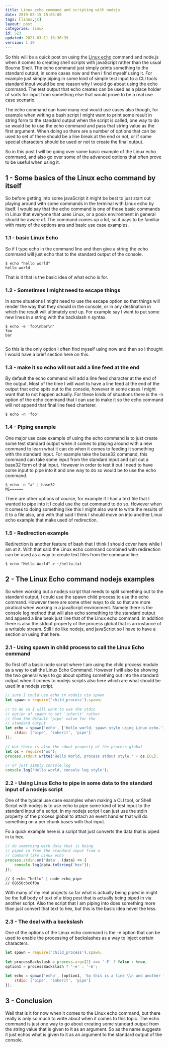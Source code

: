```yaml
---
title: Linux echo command and scripting with nodejs
date: 2019-08-15 15:03:00
tags: [linux,js]
layout: post
categories: linux
id: 523
updated: 2021-03-11 16:36:39
version: 1.19
---
```


So this will be a quick post on using the [Linux echo](https://en.wikipedia.org/wiki/Echo_%28command%29) command and node.js when it comes to creating shell scripts with javaScript rather than the usual Bourne Shell. The echo command just simply prints something to the standard output, in some cases now and then I find myself using it. For example just simply piping in some kind of simple test input to a CLI tools standard input would be one reason why I would go about using the echo command. The test output that echo creates can be used as a place holder of sorts for input from something else that would prove to be a real use case scenario.

The echo command can have many real would use cases also though, for example when writing a bash script I might want to print some result in string form to the standard output when the script is called, one way to do so would be to use the echo command and pass that string value as the first argument. When doing so there are a number of options that can be used to set of there should be a line break at the end or not, or if some special characters should be used or not to create the final output.

So in this post I will be going over some basic example of the Linux echo command, and also go over some of the advanced options that often prove to be useful when using it.

<!-- more -->

## 1 - Some basics of the Linux echo command by itself

So before getting into some javaScript it might be best to just start out playing around with some commands in the terminal with Linux echo by itself. I would say that the echo command is one of those basic commands in Linux that everyone that uses Linux, or a posix environment in general should be aware of. The command comes up a lot, so it pays to be familiar with many of the options ans and basic use case examples.

### 1.1 - basic Linux Echo

So if I type echo in the command line and then give a string the echo command will just echo that to the standard output of the console.

```
$ echo "hello world"
hello world
```

That is it that is the basic idea of what echo is for.

### 1.2 - Sometimes I might need to escape things

In some situations I might need to use the escape option so that things will render the way that they should in the console, or in any destination in which the result will ultimately end up. For example say I want to put some new lines in a string with the backslash n syntax.

```
$ echo -e 'foo\nbar\n'
foo
bar
 
```

So this is the only option I often find myself using now and then so I thought I would have a brief section here on this.

### 1.3 - make it so echo will not add a line feed at the end

By default the echo command will add a line feed character at the end of the output. Most of the time I will want to have a line feed at the end of the output that echo spits out to the console, however in some cases I might want that to not happen actually. For these kinds of situations there is the -n option of the echo command that I can use to make it so the echo command will not append that final line feed charterer.

```
$ echo -n 'foo'
```

### 1.4 - Piping example

One major use case example of using the echo command is to just create some test standard output when it comes to playing around with a new command to learn what it can do when it comes to feeding it something with the standard input. For  example take the base32 command, this command can take some input from the standard input and spit out a base32 form of that input. However in order to test it out I need to have some input to pipe into it and one way to do so would be to use the echo command.

```
$ echo -n "a" | base32
ME======
```

There are other options of course, for example if I had a text file that I wanted to pipe into it I could use the cat command to do so. However when it comes to doing something like this I might also want to write the results of it to a file also, and with that said I think I should move on into another Linux echo example that make used of redirection.

### 1.5 - Redirection example

Redirection is another feature of bash that I think I should cover here while I am at it. With that said the Linux echo command combined with redirection can be used as a way to create text files from the command line.

```
$ echo "Hello World" > ~/hello.txt
```

## 2 - The Linux Echo command nodejs examples

So when working out a nodejs script that needs to split something out to the standard output, I could use the spawn child process to use the echo command. However there are some other ways to do so that are more piratical when working in a javaScript environment. Namely there is the console log method that will also echo something to the standard output and append a line beak just line that of the Linux echo command. In  addition there is also the stdout property of the process global that is an instance of a writable stream. Still I do like nodejs, and javaScript so I have to have a section on using that here.

### 2.1 - Using spawn in child process to call the Linux Echo command

So first off a basic node script where I am using the child process module as a way to call the Linux Echo Command. However I will also be showing the two general ways to go about spitting something out into the standard output when it comes to nodejs scripts also here which are what should be used in a nodejs script.

```js
// sure I could use echo in nodejs via spawn
let spawn = require('child_process').spawn;
 
// to do so I will want to use the stdio
// option of spawn to set 'inherit' rather 
// than the default 'pipe' value for the
// standard output
let echo = spawn('echo', ['Hello world, spawn style using Linux echo.'], {
    stdio: ['pipe', 'inherit', 'pipe']
});
 
// but there is also the sdout property of the process global
let os = require('os');
process.stdout.write('Hello World, process stdout style.' + os.EOL);
 
// or just simply console.log
console.log('Hello world, console log style');
```

### 2.2 - Using Linux Echo to pipe in some data to the standard input of a nodejs script

One of the typical use case examples when making a CLI tool, or Shell Script with nodejs is to use echo to pipe some kind of test input to the standard input of a script. In my nodejs script I can just use the stdin property of the process global to attach an event handler that will do something on a per chunk bases with that input.

Fo a quick example here is a script that just converts the data that is piped in to hex.

```js
// do something with data that is being
// piped in from the standard input from a 
// command like Linux echo
process.stdin.on('data', (data) => {
    console.log(data.toString('hex'));
});
```

```
// $ echo "hello" | node echo_pipe
// 68656c6c6f0a
```

With many of my real projects so far what is actually being piped in might be the full body of text of a blog post that is actually being piped in via another script. Also the script that I am piping into does something more than just convert that text to hex, but this is the basic idea never the less.

### 2.3 - The deal with a backslash

One of the options of the Linux echo command is the -e option that can be used to enable the processing of backslashes as a way to inject certain characters.

```js
let spawn = require('child_process').spawn;
 
let processBackslash = process.argv[2] === '-E' ? false : true,
option1 = processBackslash ? '-e' : '-E';
 
let echo = spawn('echo', [option1, 'So this is a line \\n and another line \\n\\n'], {
    stdio: ['pipe', 'inherit', 'pipe']
});
```

## 3 - Conclusion

Well that is it for now when it comes to the Linux echo command, but there really is only so much to write about when it comes to this topic. The echo command is just one way to go about creating some standard output from the string value that is given to it as an argument. So as the name suggests it just echos what is given to it as an argument to the standard output of the console.

